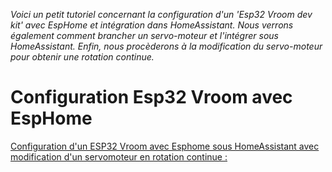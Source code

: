 <em>Voici un petit tutoriel concernant la configuration d'un 'Esp32 Vroom dev kit' avec EspHome et intégration dans HomeAssistant.
Nous verrons également comment brancher un servo-moteur et l'intégrer sous HomeAssistant.
Enfin, nous procèderons à la modification du servo-moteur pour obtenir une rotation continue.</em>

# Configuration Esp32 Vroom avec EspHome

<ins>Configuration d'un ESP32 Vroom avec Esphome sous HomeAssistant avec modification d'un servomoteur en rotation continue :</ins>
